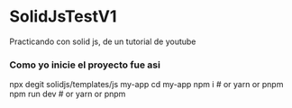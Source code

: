 # SolidJsTestV1
Practicando con solid js, de un tutorial de youtube

### Como yo inicie el proyecto fue asi
 npx degit solidjs/templates/js my-app
 cd my-app
 npm i # or yarn or pnpm
 npm run dev # or yarn or pnpm
